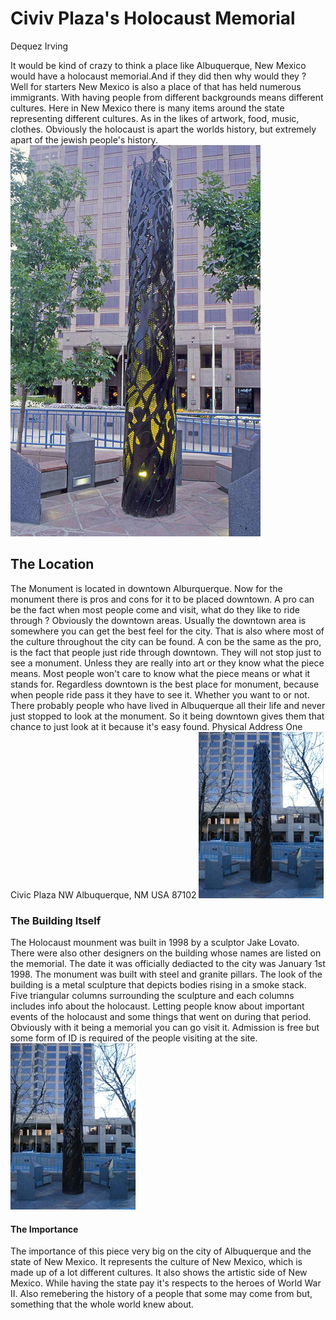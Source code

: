 # Civiv Plaza's Holocaust Memorial
Dequez Irving

It would be kind of crazy to think a place like Albuquerque, New Mexico would have a holocaust memorial.And if they did then why would they ? Well for starters New Mexico is also a place of that has held numerous immigrants. With having people from different backgrounds means different cultures. Here in New Mexico there is many items around the state representing different cultures. As in the likes of artwork, food, music, clothes. Obviously the holocaust is apart the worlds history, but extremely apart of the jewish people's history.
![Holocaust-1.jpg](images/Holocaust-1.jpg)



## The Location
The Monument is located in downtown Alburquerque. Now for the monument there is pros and cons for it to be placed downtown. A pro can be the fact when most people come and visit, what do they like to ride through ? Obviously the downtown areas. Usually the downtown area is somewhere you can get the best feel for the city. That is also where most of the culture throughout the city can be found. A con be the same as the pro, is the fact that people just ride through downtown. They will not stop just to see a monument. Unless they are really into art or they know what the piece means. Most people won't care to know what the piece means or what it stands for. Regardless downtown is the best place for monument, because when people ride pass it they have to see it. Whether you want to or not. There probably people who have lived in Albuquerque all their life and never just stopped to look at the monument. So it being downtown gives them that chance to just look at it because it's easy found. 
Physical Address
One Civic Plaza NW
Albuquerque, NM USA
87102
![Holocaust-2.jpg](images/Holocaust-2.jpg)



### The Building Itself
The Holocaust mounment was built in 1998 by a sculptor Jake Lovato. There were also other designers on the building whose names are listed on the memorial. The date it was officially dediacted to the city was January 1st 1998. The monument was built with steel and granite pillars. The look of the building is a metal sculpture that depicts bodies rising in a smoke stack. Five triangular columns surrounding the sculpture and each columns includes info about the holocaust. Letting people know about important events of the holocaust and some things that went on during that period. Obviously with it being a memorial you can go visit it. Admission is free but some form of ID is required of the people visiting at the site.
![Holocaust-3.jpg](images/Holocaust-3.jpg)



#### The Importance
The importance of this piece very big on the city of Albuquerque and the state of New Mexico. It represents the culture of New Mexico, which is made up of a lot different cultures. It also shows the artistic side of New Mexico. While having the state pay it's respects to the heroes of World War II. Also remebering the history of a people that some may come from but, something that the whole world knew about.